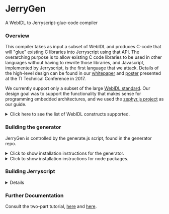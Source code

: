 # JerryGen
A WebIDL to Jerryscript-glue-code compiler

### Overview
This compiler takes as input a subset of WebIDL and produces C-code that will "glue" existing C libraries into Jerryscript using that API.  The overarching purpose is to allow existing C code libraries to be used in other languages without having to rewrite those libraries, and Javascript, implemented by Jerryscript, is the first language that we attack.  Details of the high-level design can be found in our [whitepaper](../docs/TLC_scripting_submission_2017.pdf) and [poster](../docs/Scripting_Poster.pdf) presented at the TI Technical Conference in 2017.

We currently support only a subset of the large [WebIDL standard](https://github.com/w3c/webidl2.js).
Our design goal was to support the functionality that makes sense for
programming embedded architectures, and we used the [zephyr.js project](https://github.com/intel/zephyr.js)
as our guide.

<details>
<summary>Click here to see the list of WebIDL constructs
supported.</summary>
<dl style="list-style-type:none;">
<dt> Enumeration types </dt>
<dd> - these are strings in WebIDL and Javascript, but we treat them as
proper enum types in C.
<dt> Callbacks </dt>
<dd> - these are function pointers in all three languages.
<dt> Dictionaries </dt>
<dd> - these are data structures in all three languages.
<dt> Interfaces </dt>
<dd> - these are objects, containing both methods and attributes, and
as such, are stored in the Javascript environment and only accessed by
getters/setters on the C side.
</dl>
</details>

### Building the generator

JerryGen is controlled by the generate.js script, found in the
generator repo.

<details>
<summary>Click to show installation instructions for the
generator.</summary>
Clone the generator repo:<p>
<code>git clone https://github.com/t-harvey/JerryGen.git</code><p>

The generator is built on top of Javascript, so no compilation of the
tool is necessary.
</details>

<details>
<summary>Click to show installation instructions for node packages.</summary><br>
First, if you clone the repo and cd into that directory, you should be
able to run a single command:<p>

<code>npm install</code><p>

...if that doesn't work, the individual steps are as follows:

#### the WebIDL parser:
<code>sudo npm install -g webidl2</code>

#### file i/o:<br>
<code>sudo npm install -g q-io<br>
npm install file-exists</code><br>
#### ast compiler:
<code>sudo npm install -g hogan.js</code><br><br>
(NOTE: "hogan.js", not "hogan"!)<br>
#### boost-y type functions:
<code>sudo npm install lodash</code><br>
#### continuation passing/async calls through promises:
<code>sudo npm install q</code><br>

<code>npm install minimist</code>

...then set NODE_PATH to /usr/local/lib/node_modules (the "-g" on the
npm-install command puts them here; you can alternatively install them
locally, and then do the obvious...
</details>


### Building Jerryscript
<details>

The instructions for building Jerryscript are
[here](https://github.com/pando-project/jerryscript/blob/master/docs/01.GETTING-STARTED.md)
-- note that building Jerryscript without ES2015 features can give
results that are difficult to pin down.  For example, if the config.h
file in the jerry-core directory does not have the variable
<code>CONFIG_DISABLE_ES2015_TYPEDARRAY_BUILTIN</code> commented out,
then any attempt to use the ArrayBuffer in a script will result in a
"script error" message from the interpreter, even though the script
containing the <code>ArrayBuffer</code> declaration may be otherwise
error free.  Of course, if a user's scripts don't use
<code>ArrayBuffer</code>, then it might behoove him to compile without
that feature and thus minimize the size of the interpreter.<p>

Using <code>tools/build.py</code> will produce libraries in the
<code>build/lib</code> directory.  To get an executable interpreter,
these libraries must be linked in to a <code>main.c</code> file.  The
main.c file provided in the generator directory also requires the
JerryGen utility files, which are produced by running the generator
with the <code>--output_utility_files</code> flag.

We provide an empty WebIDL file for just such a minimal build.
Assuming that the user has cloned both the generator and Jerryscript
into a directory called <code>work</code>, the commands to build a
barebones parser are as follows:<p>

<code>
<b>~/work -></b> generator/generate.js --output_utility_files --package=empty  generator/unit_tests/template/empty.idl<p>
<b>~/work -></b> gcc -g --std=c99 -Djerry_value_has_error_flag=jerry_value_is_error -Ijerryscript/jerry-port/default/include -Ijerryscript/jerry-core/include -Ijerryscript/jerry-ext/include -Ijerryscript/jerry-ext/include/jerryscript-ext/ -I./empty generator/unit_tests/template/main_jerrygen.c empty/webidl*.c jerryscript/build/lib/libjerry-core.a jerryscript/build/lib/libjerry-ext.a jerryscript/build/lib/libjerry-port-default.a -lm<p>
<b>~/work -></b> ./a.out<p>
</code>
</details>


### Further Documentation

Consult the two-part tutorial, [here](../docs/tutorial_part1) and [here](../docs/tutorial_part1).

